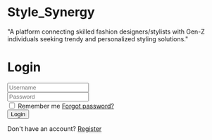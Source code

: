 # Style_Synergy
"A platform connecting skilled fashion designers/stylists with Gen-Z individuals seeking trendy and personalized styling solutions."
<!DOCTYPE html>
<html lang="en">
<head>
    <meta charset="UTF-8">
    <meta http-equiv="X-UA-Compatible" content="IE=edge">
    <meta name="viewport" content="width=device-width, initial-scale=1.0">
    <title>Login Form in HTML and CSS Codehal</title>
    <link rel="stylesheet" href="style.css">
    <link href='https://unpkg.com/boxicons@2.1.4/css/boxicons.min.css' rel='stylesheet'>
</head>

<body>
    <div class="wrapper">
        <form action="">
            <h1>Login</h1>
            <div class="input-box">
                <input type="text" placeholder="Username" required>
                <i class='bx bxs-user'></i>
            </div>
            <div class="input-box">
                <input type="password" placeholder="Password" required>
                <i class='bx bxs-lock-alt'></i>
            </div>
            <div class="remember-forgot">
                <label><input type="checkbox"> Remember me </label>
                <a href="#">Forgot password?</a>
            </div>
            <button type="submit" class="btn">Login</button>
            <div class="register-link">
                <p>Don't have an account? <a href="#">Register</a></p>
            </div>
        </form>
    </div>
</body>
</html>
